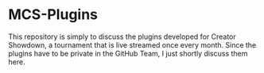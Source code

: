 # MCS-Plugins
This repository is simply to discuss the plugins developed for Creator Showdown, a tournament that is live streamed once every month. Since the plugins have to be private in the GitHub Team, I just shortly discuss them here.
